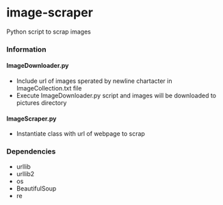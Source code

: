 # image-scraper
Python script to scrap images 

### Information

#### ImageDownloader.py

* Include url of images sperated by newline chartacter in ImageCollection.txt file 
* Execute ImageDownloader.py script and images will be downloaded to pictures directory

#### ImageScraper.py

* Instantiate class with url of webpage to scrap

### Dependencies
* urllib
* urllib2
* os
* BeautifulSoup
* re

